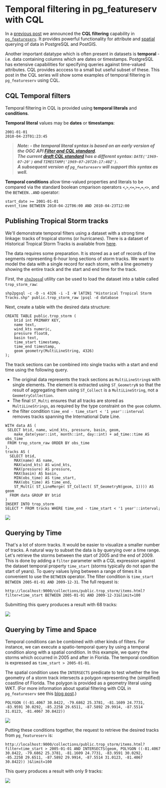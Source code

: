# Temporal filtering in pg_featureserv with CQL

In a [previous post](https://blog.crunchydata.com/blog/cql-filtering-in-pg_featureserv) we announced the **CQL filtering** capability in [`pg_featureserv`](https://github.com/CrunchyData/pg_featureserv).
It provides powerful functionality for attribute and [spatial](https://blog.crunchydata.com/blog/spatial-filters-in-pg_featureserv-with-cql) querying of data in PostgreSQL and PostGIS.

Another important datatype which is often present in datasets is **temporal** - i.e. data containing columns which are dates or timestamps.
PostgreSQL has extensive capabilities for specifying queries against time-valued attributes.
CQL provides acccess to a small but useful subset of these.
This post in the CQL series will show some examples of temporal filtering in `pg_featureserv` using CQL.

## CQL Temporal filters

Temporal filtering in CQL is provided using **temporal literals** and **conditions**.

**Temporal literal** values may be **dates** or **timestamps**:
```
2001-01-01
2010-04-23T01:23:45
```

> ***Note: - the temporal literal syntax is based on an early version of the OGC API [Filter and CQL standard](https://portal.ogc.org/files/96288).  
> The current [draft CQL standard](https://docs.ogc.org/DRAFTS/21-065.html) has a different syntax: `DATE('1969-07-20')` and `TIMESTAMP('1969-07-20T20:17:40Z')`.  
> A subsequent version of `pg_featureserv` will support this syntax as well.***
 
**Temporal conditions** allow time-valued properties and literals to be compared 
via the standard boolean cmparison operators
`<`,`>`,`<=`,`>=`,`=`,`<>`, and the `BETWEEN..AND` operator:
```
start_date >= 2001-01-01
event_time BETWEEN 2010-04-22T06:00 AND 2010-04-23T12:00
```

## Publishing Tropical Storm tracks

We'll demonstrate temporal filters using a dataset with a strong time linkage: tracks of tropical storms (or hurricanes).
There is a dataset of Historical Tropical Storm Tracks is available from [here](https://hifld-geoplatform.opendata.arcgis.com/datasets/geoplatform::historical-tropical-storm-tracks).

The data requires some preparation.  It is stored as a set of records of line segments representing 6-hour long sections
of storm tracks.  We want to model the data with a single record for each storm, with a line geometry showing the
entire track and the start and end time for the track. 

First, the [`shp2pgsq`l](https://postgis.net/docs/manual-3.3/using_postgis_dbmanagement.html#shp2pgsql_usage) utility can be used to load the dataset into a table called `trop_storm_raw`:

```
shp2pgsql -c -D -s 4326 -i -I -W lATIN1 "Historical Tropical Storm Tracks.shp" public.trop_storm_raw |psql -d database
```

Next, create a table with the desired data structure:
```
CREATE TABLE public.trop_storm (
    btid int PRIMARY KEY,
    name text,
    wind_kts numeric,
    pressure float8,
    basin text,
    time_start timestamp,
    time_end timestamp,
    geom geometry(MultiLineString, 4326)
);
```

The track sections can be combined into single tracks with a start and end time using the following query.

* The original data represents the track sections as `MultiLineString`s with single elements.
The element is extracted using `ST_GeometryN` so that the result of aggregating them using `ST_Collect` 
is a `MultiLineString`, not a `GeometryCollection`. 
* The final `ST_Multi` ensures that all tracks are stored as `MultiLineStrings`, 
  as required by the type constraint on the `geom` column. 
* the filter condition `time_end - time_start < '1 year'::interval` removes tracks spanning the International Date Line.

```
WITH data AS (
 SELECT btid, name, wind_kts, pressure, basin, geom,
    make_date(year::int, month::int, day::int) + ad_time::time AS obs_time
 FROM trop_storm_raw ORDER BY obs_time
),
tracks AS (
  SELECT btid,
    MAX(name) AS name,
    MAX(wind_kts) AS wind_kts,
    MAX(pressure) AS pressure,
    MAX(basin) AS basin,
    MIN(obs_time) AS time_start,
    MAX(obs_time) AS time_end,
    ST_Multi( ST_LineMerge( ST_Collect( ST_GeometryN(geom, 1)))) AS geom
  FROM data GROUP BY btid
)
INSERT INTO trop_storm
SELECT * FROM tracks WHERE time_end - time_start < '1 year'::interval;
```


![](pgfs-cql-temporal-trop-storm.png)

## Querying by Time

That's a lot of storm tracks.  It would be easier to visualize a smaller number of tracks.
A natural way to subset the data is by querying over a time range.
Let's retrieve the storms between the start of 2005 and the end of 2009. 
This is done by adding a `filter` parameter with a CQL expression against the dataset temporal property `time_start` 
(storms typically do not span the start of years).
To query values lying between a range of times it is convenient to use the `BETWEEN` operator. 
The filter condition is `time_start BETWEEN 2005-01-01 AND 2009-12-31`.
The full request is:
```
http://localhost:9000/collections/public.trop_storm/items.html?filter=time_start BETWEEN 2005-01-01 AND 2009-12-31&limit=100
```

Submitting this query produces a result with 68 tracks:

![](pgfs-cql-temporal-2005-2009.png)

## Querying by Time and Space

Temporal conditions can be combined with other kinds of filters. For instance, we can execute a spatio-temporal query
by using a temporal condition along with a spatial condition.
In this example, we query the storms which occurred in 2005 and after in Florida.
The temporal condition is expressed as `time_start > 2005-01-01`.

The spatial condition uses the `INTERSECTS` predicate to test whether the line geometry of a storm track intersects a polygon representing the (simplified) coastline of Florida.  The polygon is provided as a geometry literal using WKT.
(For more information about spatial filtering with CQL in `pg_featureserv` see this [blog post](https://www.crunchydata.com/blog/spatial-filters-in-pg_featureserv-with-cql).)

```
POLYGON ((-81.4067 30.8422, -79.6862 25.3781, -81.1609 24.7731, -83.9591 30.0292, -85.2258 29.6511, -87.5892 29.9914, -87.5514 31.0123, -81.4067 30.8422))
```

![](pgfs-cql-temporal-poly-fla.png)

Putting these conditions together, the request to retrieve the desired tracks from `pg_featureserv` is:

```
http://localhost:9000/collections/public.trop_storm/items.html?filter=time_start > 2005-01-01 AND INTERSECTS(geom, POLYGON ((-81.4067 30.8422, -79.6862 25.3781, -81.1609 24.7731, -83.9591 30.0292, -85.2258 29.6511, -87.5892 29.9914, -87.5514 31.0123, -81.4067 30.8422)) )&limit=100
```
This query produces a result with only 9 tracks:

![](pgfs-cql-temporal-2005-fla.png)
